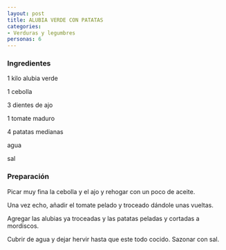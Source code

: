 ```yaml
---
layout: post
title: ALUBIA VERDE CON PATATAS
categories:
- Verduras y legumbres
personas: 6 
---
```

<h3>Ingredientes</h3>
1 kilo alubia verde

1 cebolla

3 dientes de ajo

1 tomate maduro

4 patatas medianas

agua

sal

<h3>Preparación</h3>
Picar muy fina la cebolla y el ajo y rehogar con un poco de aceite.

Una vez echo, añadir el tomate pelado y troceado dándole unas vueltas.

Agregar las alubias ya troceadas y las patatas peladas y cortadas a mordiscos.

Cubrir de agua y dejar hervir hasta que este todo cocido. Sazonar con sal.


